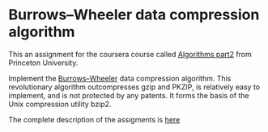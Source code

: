 # Burrows–Wheeler data compression algorithm

This an assignment for the coursera course called [Algorithms part2](https://www.coursera.org/learn/algorithms-part2) from Princeton University.

Implement the [Burrows–Wheeler](https://en.wikipedia.org/wiki/Burrows%E2%80%93Wheeler_transform) data compression algorithm. This revolutionary algorithm outcompresses gzip and PKZIP, is relatively easy to implement, and is not protected by any patents.
It forms the basis of the Unix compression utility bzip2.

The complete description of the assigments is [here](https://coursera.cs.princeton.edu/algs4/assignments/burrows/specification.php)

